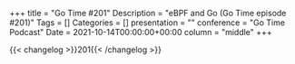 +++
title = "Go Time #201"
Description = "eBPF and Go (Go Time episode #201)"
Tags = []
Categories = []
presentation = ""
conference = "Go Time Podcast"
Date = 2021-10-14T00:00:00+00:00
column = "middle"
+++

{{< changelog >}}201{{< /changelog >}}